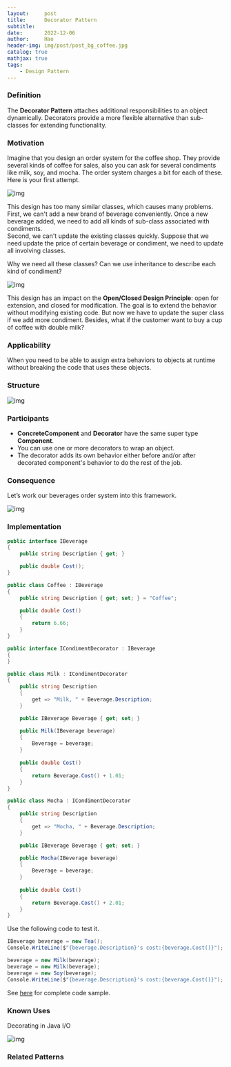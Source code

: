 ```yaml
---
layout:     post
title:      Decorator Pattern
subtitle:   
date:       2022-12-06
author:     Hao
header-img: img/post/post_bg_coffee.jpg
catalog: true
mathjax: true
tags:
    - Design Pattern
---
```


### Definition

The **Decorator Pattern** attaches additional responsibilities to an object dynamically.
Decorators provide a more flexible alternative than sub-classes for extending functionality.

### Motivation

Imagine that you design an order system for the coffee shop. They provide several kinds of coffee for sales, also you can ask for several condiments like milk, soy, and mocha. The order system charges a bit for each of these. Here is your first attempt.

![img](/img/DesignPattern/decorator_motivation_1.png)

This design has too many similar classes, which causes many problems. \
First, we can't add a new brand of beverage conveniently. Once a new beverage added, we need to add all kinds of sub-class associated with condiments. \
Second, we can't update the existing classes quickly. Suppose that we need update the price of certain beverage or condiment, we need to update all involving classes. 

Why we need all these classes? Can we use inheritance to describe each kind of condiment? 

![img](/img/DesignPattern/decorator_motivation_2.png)

This design has an impact on the **Open/Closed Design Principle**: open for extension, and closed for modification. The goal is to extend the behavior without modifying existing code. But now we have to update the super class if we add more condiment.
Besides, what if the customer want to buy a cup of coffee with double milk?

### Applicability

When you need to be able to assign extra behaviors to objects at runtime without breaking the code that uses these objects.

### Structure

![img](/img/DesignPattern/decorator.png)

### Participants

+ **ConcreteComponent** and **Decorator** have the same super type **Component**.
+ You can use one or more decorators to wrap an object.
+ The decorator adds its own behavior either before and/or after decorated component's behavior to do the rest of the job.

### Consequence

Let’s work our beverages order system into this framework.

![img](/img/DesignPattern/decorator_consequence.png)

### Implementation

```c#
public interface IBeverage
{
    public string Description { get; }

    public double Cost();
}

public class Coffee : IBeverage
{
    public string Description { get; set; } = "Coffee";

    public double Cost()
    {
        return 6.66;
    }
}
```

```c#
public interface ICondimentDecorator : IBeverage
{
}

public class Milk : ICondimentDecorator
{
    public string Description
    {
        get => "Milk, " + Beverage.Description;
    }

    public IBeverage Beverage { get; set; }

    public Milk(IBeverage beverage)
    {
        Beverage = beverage;
    }
    
    public double Cost()
    {
        return Beverage.Cost() + 1.01;
    }
}

public class Mocha : ICondimentDecorator
{
    public string Description
    {
        get => "Mocha, " + Beverage.Description;
    }

    public IBeverage Beverage { get; set; }

    public Mocha(IBeverage beverage)
    {
        Beverage = beverage;
    }
    
    public double Cost()
    {
        return Beverage.Cost() + 2.01;
    }
}
```

Use the following code to test it.

```c#
IBeverage beverage = new Tea();
Console.WriteLine($"{beverage.Description}'s cost:{beverage.Cost()}");

beverage = new Milk(beverage);
beverage = new Milk(beverage);
beverage = new Soy(beverage);
Console.WriteLine($"{beverage.Description}'s cost:{beverage.Cost()}");
```

See [here](https://github.com/haozhangms/Head-First-Design-Pattern/tree/main/Starbuzz) for complete code sample.

### Known Uses

Decorating in Java I/O

![img](/img/DesignPattern/decorator_knownuse.png)

### Related Patterns

